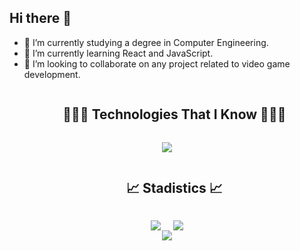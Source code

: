 ## Hi there 👋

- 🔭 I’m currently studying a degree in Computer Engineering.
- 🌱 I’m currently learning React and JavaScript.
- 👯 I’m looking to collaborate on any project related to video game development.

<!--h1 without bottom border-->
<div id="user-content-toc">
  <ul align="center">
    <summary><h2 style="display: inline-block">👨🏻‍💻 Technologies That I Know 👨🏻‍💻</h2></summary>
  </ul>
</div>

<!--tech stack icons-->
<p align="center">
  <a href="https://skillicons.dev">
    <img src="https://skillicons.dev/icons?i=git,androidstudio,c,cpp,css,haskell,html,ai,java,postgres,py,unity,vscode,&perline=14" />
  </a>
</p>

<!--h1 without bottom border-->
<div id="user-content-toc">
  <ul align="center">
    <summary><h2 style="display: inline-block">📈 Stadistics 📈</h2></summary>
  </ul>
</div>

<!--- stats (start) -->
<div style="display: flex; justify-content: center; align-items: center; gap: 20px; margin: 0; padding: 0;">
  <!-- GitHub Stats -->
  <img src="https://github-readme-stats.vercel.app/api?username=Kiriby-Dev&theme=dark&show_icons=true&count_private=true" 
       style="max-width: 100%; height: auto;" />
  <!-- Streak Stats -->
  <img src="https://github-readme-streak-stats.herokuapp.com/?user=Kiriby-Dev&theme=dark&hide_border=false" 
       style="max-width: 100%; height: auto;" />
</div>

<!-- Most Used Languages -->
<div align="center">
  <img align="center" 
       src="https://github-readme-stats.anuraghazra1.vercel.app/api/top-langs/?username=Kiriby-Dev&theme=dark&hide_border=false&no-bg=true&no-frame=true&langs_count=10" />
</div>
<!--- stats (end) -->




